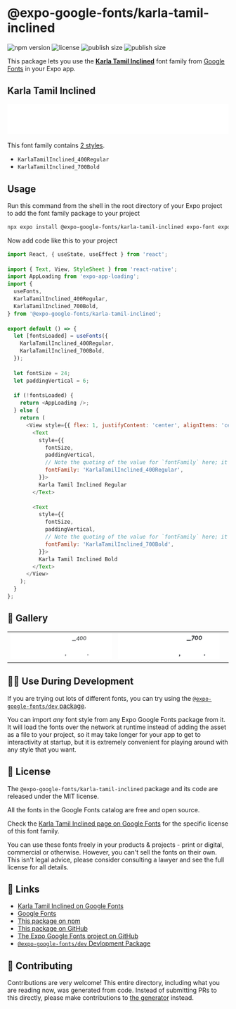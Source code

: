 # @expo-google-fonts/karla-tamil-inclined

![npm version](https://flat.badgen.net/npm/v/@expo-google-fonts/karla-tamil-inclined)
![license](https://flat.badgen.net/github/license/expo/google-fonts)
![publish size](https://flat.badgen.net/packagephobia/install/@expo-google-fonts/karla-tamil-inclined)
![publish size](https://flat.badgen.net/packagephobia/publish/@expo-google-fonts/karla-tamil-inclined)

This package lets you use the [**Karla Tamil Inclined**](https://fonts.google.com/specimen/Karla+Tamil+Inclined) font family from [Google Fonts](https://fonts.google.com/) in your Expo app.

## Karla Tamil Inclined

![Karla Tamil Inclined](./font-family.png)

This font family contains [2 styles](#-gallery).

- `KarlaTamilInclined_400Regular`
- `KarlaTamilInclined_700Bold`

## Usage

Run this command from the shell in the root directory of your Expo project to add the font family package to your project
```sh
npx expo install @expo-google-fonts/karla-tamil-inclined expo-font expo-app-loading
```

Now add code like this to your project
```js
import React, { useState, useEffect } from 'react';

import { Text, View, StyleSheet } from 'react-native';
import AppLoading from 'expo-app-loading';
import {
  useFonts,
  KarlaTamilInclined_400Regular,
  KarlaTamilInclined_700Bold,
} from '@expo-google-fonts/karla-tamil-inclined';

export default () => {
  let [fontsLoaded] = useFonts({
    KarlaTamilInclined_400Regular,
    KarlaTamilInclined_700Bold,
  });

  let fontSize = 24;
  let paddingVertical = 6;

  if (!fontsLoaded) {
    return <AppLoading />;
  } else {
    return (
      <View style={{ flex: 1, justifyContent: 'center', alignItems: 'center' }}>
        <Text
          style={{
            fontSize,
            paddingVertical,
            // Note the quoting of the value for `fontFamily` here; it expects a string!
            fontFamily: 'KarlaTamilInclined_400Regular',
          }}>
          Karla Tamil Inclined Regular
        </Text>

        <Text
          style={{
            fontSize,
            paddingVertical,
            // Note the quoting of the value for `fontFamily` here; it expects a string!
            fontFamily: 'KarlaTamilInclined_700Bold',
          }}>
          Karla Tamil Inclined Bold
        </Text>
      </View>
    );
  }
};

```

## 🔡 Gallery


||||
|-|-|-|
|![KarlaTamilInclined_400Regular](./KarlaTamilInclined_400Regular.ttf.png)|![KarlaTamilInclined_700Bold](./KarlaTamilInclined_700Bold.ttf.png)|||


## 👩‍💻 Use During Development

If you are trying out lots of different fonts, you can try using the [`@expo-google-fonts/dev` package](https://github.com/expo/google-fonts/tree/master/font-packages/dev#readme).

You can import *any* font style from any Expo Google Fonts package from it. It will load the fonts
over the network at runtime instead of adding the asset as a file to your project, so it may take longer
for your app to get to interactivity at startup, but it is extremely convenient
for playing around with any style that you want.

## 📖 License

The `@expo-google-fonts/karla-tamil-inclined` package and its code are released under the MIT license.

All the fonts in the Google Fonts catalog are free and open source.

Check the [Karla Tamil Inclined page on Google Fonts](https://fonts.google.com/specimen/Karla+Tamil+Inclined) for the specific license of this font family.

You can use these fonts freely in your products & projects - print or digital, commercial or otherwise. However, you can't sell the fonts on their own. This isn't legal advice, please consider consulting a lawyer and see the full license for all details.

## 🔗 Links

- [Karla Tamil Inclined on Google Fonts](https://fonts.google.com/specimen/Karla+Tamil+Inclined)
- [Google Fonts](https://fonts.google.com/)
- [This package on npm](https://www.npmjs.com/package/@expo-google-fonts/karla-tamil-inclined)
- [This package on GitHub](https://github.com/expo/google-fonts/tree/master/font-packages/karla-tamil-inclined)
- [The Expo Google Fonts project on GitHub](https://github.com/expo/google-fonts)
- [`@expo-google-fonts/dev` Devlopment Package](https://github.com/expo/google-fonts/tree/master/font-packages/dev)

## 🤝 Contributing

Contributions are very welcome! This entire directory, including what you are reading now, was generated from code. Instead of submitting PRs to this directly, please make contributions to [the generator](https://github.com/expo/google-fonts/tree/master/packages/generator) instead.
